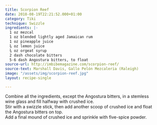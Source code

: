 ```yaml
---
title: Scorpion Reef
date: 2018-08-19T22:21:52.000+01:00
category: Tiki
technique: Swizzle
ingredients: |-
  1 oz mezcal
  1 oz blended lightly aged Jamaican rum
  1 oz pineapple juice
  ¾ oz lemon juice
  ¾ oz orgeat syrup
  2 dash chocolate bitters
  5-6 dash Angostura bitters, to float
source-url: http://imbibemagazine.com/scorpion-reef/
source-text: Marshall Davis, Gallo Pelón Mezcaleria (Raleigh)
image: "/assets/img/scorpion-reef.jpg"
layout: recipe-single

---
```

Combine all the ingredients, except the Angostura bitters, in a stemless wine glass and fill halfway with crushed ice.  
Stir with a swizzle stick, then add another scoop of crushed ice and float the Angostura bitters on top.  
Add a final mound of crushed ice and sprinkle with five-spice powder.